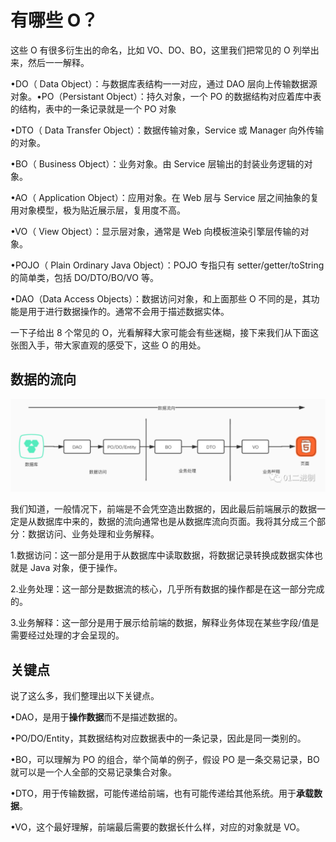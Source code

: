 # 有哪些 O？

这些 O 有很多衍生出的命名，比如 VO、DO、BO，这里我们把常见的 O 列举出来，然后一一解释。

•DO（ Data Object）：与数据库表结构一一对应，通过 DAO 层向上传输数据源对象。•PO（Persistant Object）：持久对象，一个 PO 的数据结构对应着库中表的结构，表中的一条记录就是一个 PO 对象

•DTO（ Data Transfer Object）：数据传输对象，Service 或 Manager 向外传输的对象。

•BO（ Business Object）：业务对象。由 Service 层输出的封装业务逻辑的对象。

•AO（ Application Object）：应用对象。在 Web 层与 Service 层之间抽象的复用对象模型，极为贴近展示层，复用度不高。

•VO（ View Object）：显示层对象，通常是 Web 向模板渲染引擎层传输的对象。

•POJO（ Plain Ordinary Java Object）：POJO 专指只有 setter/getter/toString 的简单类，包括 DO/DTO/BO/VO 等。

•DAO（Data Access Objects）：数据访问对象，和上面那些 O 不同的是，其功能是用于进行数据操作的。通常不会用于描述数据实体。

一下子给出 8 个常见的 O，光看解释大家可能会有些迷糊，接下来我们从下面这张图入手，带大家直观的感受下，这些 O 的用处。

## 数据的流向

![image-20200728144527321](零散知识点.assets/image-20200728144527321.png)

我们知道，一般情况下，前端是不会凭空造出数据的，因此最后前端展示的数据一定是从数据库中来的，数据的流向通常也是从数据库流向页面。我将其分成三个部分：数据访问、业务处理和业务解释。

1.数据访问：这一部分是用于从数据库中读取数据，将数据记录转换成数据实体也就是 Java 对象，便于操作。

2.业务处理：这一部分是数据流的核心，几乎所有数据的操作都是在这一部分完成的。

3.业务解释：这一部分是用于展示给前端的数据，解释业务体现在某些字段/值是需要经过处理的才会呈现的。

## 关键点

说了这么多，我们整理出以下关键点。

•DAO，是用于**操作数据**而不是描述数据的。

•PO/DO/Entity，其数据结构对应数据表中的一条记录，因此是同一类别的。

•BO，可以理解为 PO 的组合，举个简单的例子，假设 PO 是一条交易记录，BO 就可以是一个人全部的交易记录集合对象。

•DTO，用于传输数据，可能传递给前端，也有可能传递给其他系统。用于**承载数据**。

•VO，这个最好理解，前端最后需要的数据长什么样，对应的对象就是 VO。